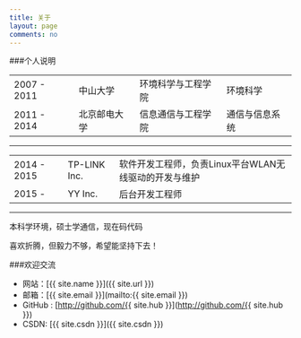 ```yaml
---
title: 关于
layout: page
comments: no
---
```


###个人说明

| | | | |
|---|---|---|---|
2007 - 2011    |    中山大学     |   环境科学与工程学院   |     环境科学 
2011 - 2014    |    北京邮电大学  |  信息通信与工程学院     |   通信与信息系统

-------------------------------

| | | |
|---|---|---|
|2014 - 2015    |    TP-LINK Inc. | 软件开发工程师，负责Linux平台WLAN无线驱动的开发与维护 |
|2015 - 		   |    YY Inc. | 后台开发工程师 |

-------------------------------

本科学环境，硕士学通信，现在码代码

喜欢折腾，但毅力不够，希望能坚持下去！

###欢迎交流

* 网站：[{{ site.name }}]({{ site.url }})
* 邮箱：[{{ site.email }}](mailto:{{ site.email }})
* GitHub : [http://github.com/{{ site.hub }}](http://github.com/{{ site.hub }})
* CSDN: [{{ site.csdn }}]({{ site.csdn }})
